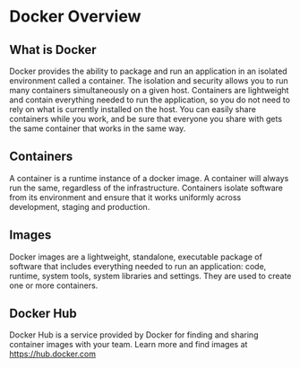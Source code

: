 # Docker Overview

## What is Docker

Docker provides the ability to package and run an application in an isolated environment called a container. The isolation and security allows you to run many containers simultaneously on a given host. Containers are lightweight and contain everything needed to run the application, so you do not need to rely on what is currently installed on the host. You can easily share containers while you work, and be sure that everyone you share with gets the same container that works in the same way. 

## Containers

A container is a runtime instance of a docker image. A container will always run the same, regardless of the infrastructure. Containers isolate software from its environment and ensure that it works uniformly across development, staging and production.

## Images

Docker images are a lightweight, standalone, executable package of software that includes everything needed to run an application: code, runtime, system tools, system libraries and settings. They are used to create one or more containers.

## Docker Hub

Docker Hub is a service provided by Docker for finding and sharing container images with your team. Learn more and find images at https://hub.docker.com
